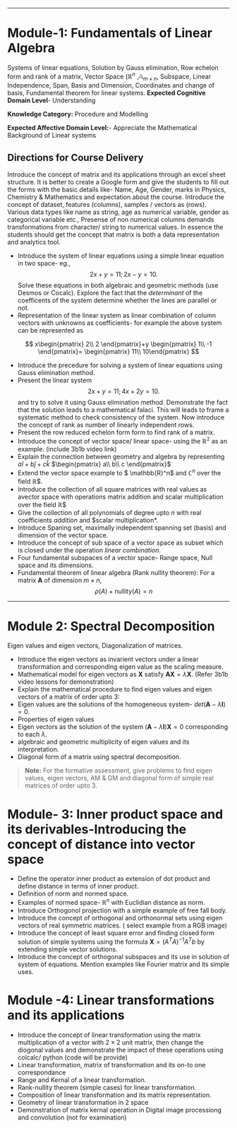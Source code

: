 
----
# Module-1: Fundamentals of Linear Algebra 
Systems of linear equations, Solution by Gauss elimination, Row echelon form and rank of a matrix, Vector Space ($\mathbb{R}^n$ ,$\mathbb{A}_{m\times n}$, Subspace, Linear
Independence, Span, Basis and Dimension, Coordinates and change of basis, Fundamental theorem for linear systems.
**Expected Cognitive Domain Level**- Understanding

**Knowledge Category:** Procedure and Modelling

**Expected Affective Domain Level:**- Appreciate the Mathematical Background of Linear systems

## Directions for Course Delivery

Introduce the concept of matrix and its applications through an excel sheet structure. It is better to create a Google form and give the students to fill out the forms with the basic details like- Name, Age, Gender, marks in Physics, Chemistry & Mathematics and expectation about the course. Introduce the concept of dataset, features (columns), samples / vectors as (rows). Various data types like name as string, age as numerical variable, gender as categorical variable etc., Presense of non numerical columns demands transformations from character/ string to numerical values. In essence the students should get the concept that matrix is both a data representation and analytics tool.

- Introduce the system of linear equations using a simple linear equation in two space- eg., $$2x+y=11; 2x-y=10.$$
Solve these equations in both algebraic and geometric methods (use Desmos or Cocalc). Explore the fact that the *determinant* of the coefficents of the system determine whether the lines are parallel or not.
- Representation of the linear system as linear combination of column vectors with unknowns as coefficients- for example the above system can be represented as

 $$
x\begin{pmatrix}
2\\
2
\end{pmatrix}+y
\begin{pmatrix}
1\\
-1
\end{pmatrix}=
\begin{pmatrix}
11\\
10\end{pmatrix}
$$

- Introduce the precedure for solving a system of linear equations using Gauss elimination method.
- Present the linear system $$2x+y=11; 4x+2y=10.$$ and try to solve it using Gauss elimination method. Demonstrate the fact that the solution leads to a mathematical falaci. This will leads to frame a systematic method to check consistency of the system. Now introduce the concept of rank as number of linearly independent rows.
- Present the row reduced echelon form form to find rank of a matrix.
- Introduce the concept of vector space/ linear space- using the $\mathbb{R^2}$ as an example. (include 3b1b video link)
- Explain the connection between geometry and algebra by representing  $a\hat{i}+b\hat{j}+c\hat{k}$  $\begin{pmatrix} a\\ b\\ c
\end{pmatrix}$
- Extend the vector space example to $ \mathbb{R}^n$ and $\mathbb{C}^n$ over the field $\mathbb{R}$$.
- Introduce the collection of all square matrices with real values as avector space with operations matrix addition and scalar multiplication over the field $\mathbb{R}$$
- Give the collection of all polynomials of degree upto $n$ with real coefficients *addition* and $scalar multiplication*.
- Introduce Spaning set, maximally independent spanning set (basis) and dimension of the vector space.
- Introduce the concept of sub space of a vector space as subset which is closed under the operation *linear combination*.
- Four fundamental subspaces of a vector space- Range space, Null space  and its dimensions.
- Fundamental theorem of linear algebra (Rank nullity theorem): For a matrix $\mathbf{A}$ of dimension $m\times n$, $$\rho(A)+\text{nullity}(A)=n$$
----
# Module 2: Spectral Decomposition
Eigen values and eigen vectors, Diagonalization of matrices. 

- Introduce the eigen vectors as invarient vectors under a linear transformation and corresponding eigen value as the scaling measure.
- Mathematical model for eigen vectors as  $\mathbf{X}$ satisfy $\mathbf{AX}=\lambda \mathbf{X}$. (Refer 3b1b video lessons for demonstration)
- Explain the mathematical procedure to find eigen values and eigen vectors of a matrix of order upto 3:
- Eigen values are the solutions of the homogeneous system- $det\left(\mathbf{A}-\lambda \mathbf{I}\right)=0$.
- Properties of eigen values
- Eigen vectors as the solution of the system $\left(\mathbf{A}-\lambda \mathbf{I}\right)\mathbf{X}=0$ corresponding to each $\lambda$.
- algebraic and geometric multiplicity of eigen values and its interpretation.
- Diagonal form of a matrix using spectral decomposition.
>**Note:** For the formative assessment, give problems to find eigen values, eigen vectors, AM & GM and diagonal form of simple real matrices of order upto 3.

# Module- 3: Inner product space and its derivables-Introducing the concept of distance into vector space

- Define the operator inner product as extension of dot product and define distance in terms of inner product.
- Definition of norm and normed space.
- Examples of normed space- $\mathbb{R}^n$ with Euclidian distance as norm.
- Introduce Orthogonol projection with a simple example of free fall body.
- Introduce the concept of orthogonal and orthonormal sets using eigen vectors of real symmetric matrices. ( select example from a RGB image)
- Introduce the concept of least square error and finding closed form solution of simple systems using the formula $\mathbf{X}=\left(A^T A\right)^{-1}A^Tb$ by extending simple vector solutions.
- Introduce the concept of orthogonal subspaces and its use in solution of system of equations. Mention examples like Fourier matrix and its simple uses.

# Module -4: Linear transformations and its applications

- Introduce the concept of linear transformation using the matrix multiplication of a vector with $2\times 2$ unit matrix, then change the diogonal values and demonstrate the impact of these operations using colcalc/ python (code will be provide)
- Linear transformation, matrix of transformation and its on-to one correspondance
- Range and Kernal of a linear transformation.
- Rank-nullity theorem (simple cases) for linear transformation.
- Composition of linear transformation and its matrix representation.
- Geometry of linear transformation in 2 space
- Demonstration of matrix kernal operation in Digital image processiong and convolution (not for examination)
